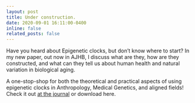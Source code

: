 ```yaml
---
layout: post
title: Under construction.
date: 2020-09-01 16:11:00-0400
inline: false
related_posts: false
---
```


Have you heard about Epigenetic clocks, but don’t know where to start? In my new paper, out now in AJHB, I discuss what are they, how are they constructed, and what can they tell us about human health and natural variation in biological aging.

A one-stop-shop for both the theoretical and practical aspects of using epigenetic clocks in Anthropology, Medical Genetics, and aligned fields! Check it out [at the journal](https://onlinelibrary.wiley.com/doi/abs/10.1002/ajhb.23488) or download here.

